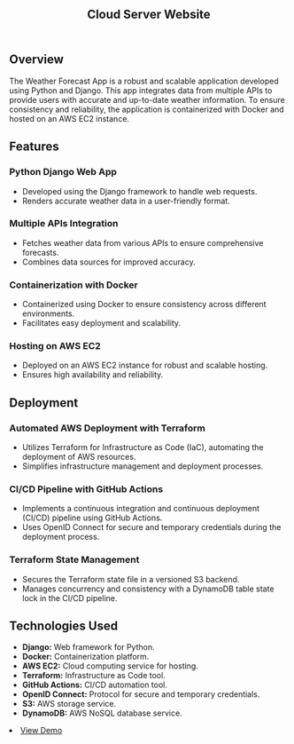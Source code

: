 <div id="main" class="alt">

<!-- One -->
<section id="one">
	<div class="inner">
		<header class="major">
			<h1>Cloud Server Website</h1>
		</header>

<!-- Content -->
<h2 id="content">Overview</h2>
<p>The Weather Forecast App is a robust and scalable application developed using Python and Django. This app integrates data from multiple APIs to provide users with accurate and up-to-date weather information. To ensure consistency and reliability, the application is containerized with Docker and hosted on an AWS EC2 instance.</p>

<h2 id="content">Features</h2>
<h3>Python Django Web App</h3>
<ul>
    <li>Developed using the Django framework to handle web requests.</li>
    <li>Renders accurate weather data in a user-friendly format.</li>
</ul>

<h3>Multiple APIs Integration</h3>
    <ul>
        <li>Fetches weather data from various APIs to ensure comprehensive forecasts.</li>
        <li>Combines data sources for improved accuracy.</li>
    </ul>

<h3>Containerization with Docker</h3>
    <ul>
        <li>Containerized using Docker to ensure consistency across different environments.</li>
        <li>Facilitates easy deployment and scalability.</li>
    </ul>

<h3>Hosting on AWS EC2</h3>
    <ul>
        <li>Deployed on an AWS EC2 instance for robust and scalable hosting.</li>
        <li>Ensures high availability and reliability.</li>
    </ul>

<h2>Deployment</h2>

<h3>Automated AWS Deployment with Terraform</h3>
    <ul>
        <li>Utilizes Terraform for Infrastructure as Code (IaC), automating the deployment of AWS resources.</li>
        <li>Simplifies infrastructure management and deployment processes.</li>
    </ul>

<h3>CI/CD Pipeline with GitHub Actions</h3>
    <ul>
        <li>Implements a continuous integration and continuous deployment (CI/CD) pipeline using GitHub Actions.</li>
        <li>Uses OpenID Connect for secure and temporary credentials during the deployment process.</li>
    </ul>

<h3>Terraform State Management</h3>
    <ul>
        <li>Secures the Terraform state file in a versioned S3 backend.</li>
        <li>Manages concurrency and consistency with a DynamoDB table state lock in the CI/CD pipeline.</li>
    </ul>

<h2>Technologies Used</h2>
    <ul>
        <li><strong>Django:</strong> Web framework for Python.</li>
        <li><strong>Docker:</strong> Containerization platform.</li>
        <li><strong>AWS EC2:</strong> Cloud computing service for hosting.</li>
        <li><strong>Terraform:</strong> Infrastructure as Code tool.</li>
        <li><strong>GitHub Actions:</strong> CI/CD automation tool.</li>
        <li><strong>OpenID Connect:</strong> Protocol for secure and temporary credentials.</li>
        <li><strong>S3:</strong> AWS storage service.</li>
        <li><strong>DynamoDB:</strong> AWS NoSQL database service.</li>
    </ul>

<!-- <h4>Fit</h4> -->
<div class="image fit">
<img src="{% link assets/images/Weather-App.png %}" alt="" />
<li><a href="http://ec2-44-214-46-118.compute-1.amazonaws.com" class="button">View Demo</a></li>
</div>

</div>
</section>